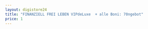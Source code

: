 ```yaml
---
layout: digistore24
title: "FINANZIELL FREI LEBEN VIPdeLuxe  + alle Boni: 70ngebot"
price: 1
---
```

